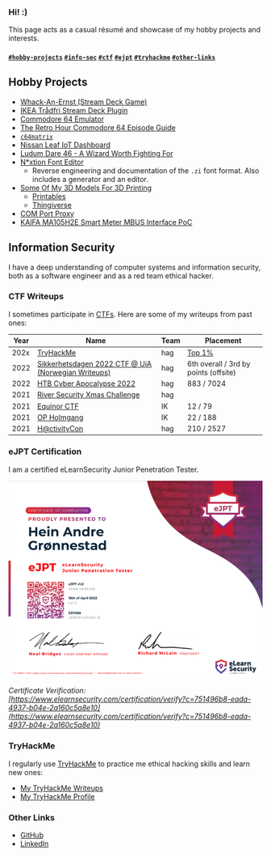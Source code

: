 ### Hi! :)

This page acts as a casual résumé and showcase of my hobby projects and interests.


#### [`#hobby-projects`](#hobby-projects) [`#info-sec`](#information-security) [`#ctf`](#ctf-writeups) [`#ejpt`](#ejpt-certification) [`#tryhackme`](#tryhackme) [`#other-links`](#other-links)


## Hobby Projects

- [Whack-An-Ernst (Stream Deck Game)](streamdeck-whack-an-ernst)
- [IKEA Trådfri Stream Deck Plugin](streamdeck-tradfri)
- [Commodore 64 Emulator](retro-computing)
- [The Retro Hour Commodore 64 Episode Guide](c64-retro-hour)
- [`c64matrix`](c64matrix)
- [Nissan Leaf IoT Dashboard](leaf-display)
- [Ludum Dare 46 - A Wizard Worth Fighting For](https://github.com/hagronnestad/LD46)
- [N*xtion Font Editor](https://github.com/hagronnestad/nextion-font-editor)
  - Reverse engineering and documentation of the `.zi` font format. Also includes a generator and an editor.
- [Some Of My 3D Models For 3D Printing](https://github.com/hagronnestad/3d-print-models)
  - [Printables](https://www.printables.com/social/247057-hag/about)
  - [Thingiverse](https://www.thingiverse.com/heinandre/designs)
- [COM Port Proxy](com-port-proxy)
- [KAIFA MA105H2E Smart Meter MBUS Interface PoC](mbus-han-kaifa)


## Information Security

I have a deep understanding of computer systems and information security, both as a software engineer and as a red team ethical hacker.


### CTF Writeups

I sometimes participate in [CTFs](https://en.wikipedia.org/wiki/Capture_the_flag_(cybersecurity)). Here are some of my writeups from past ones:

| Year | Name                                                                                         | Team | Placement                             |
|------|----------------------------------------------------------------------------------------------|------|---------------------------------------|
| 202x | [TryHackMe](https://heinandre.no/ctf-thm-public/)                                            | hag  | [Top 1%](https://tryhackme.com/p/hag) |
| 2022 | [Sikkerhetsdagen 2022 CTF @ UiA (Norwegian Writeups)](https://heinandre.no/ctf-uia-no-2022/) | hag  | 6th overall / 3rd by points (offsite) |
| 2022 | [HTB Cyber Apocalypse 2022](https://heinandre.no/htb-cyber-apocalypse-2022/)                 | hag  | 883 / 7024                            |
| 2021 | [River Security Xmas Challenge](https://github.com/hagronnestad/ctf-rsxc-2021)               | hag  |                                       |
| 2021 | [Equinor CTF](https://github.com/hagronnestad/ctf-equinor-21)                                | IK   | 12 / 79                               |
| 2021 | [OP Holmgang](https://github.com/hagronnestad/ctf-op-holmgang)                               | IK   | 22 / 188                              |
| 2021 | [H@ctivityCon](https://github.com/hagronnestad/ctf-hacktivitycon-2021)                       | hag  | 210 / 2527                            |


### eJPT Certification

I am a certified eLearnSecurity Junior Penetration Tester. 

![](./img/ejpt.png)

*Certificate Verification: [https://www.elearnsecurity.com/certification/verify?c=751496b8-eada-4937-b04e-2a160c5a8e10](https://www.elearnsecurity.com/certification/verify?c=751496b8-eada-4937-b04e-2a160c5a8e10)*


### TryHackMe

I regularly use [TryHackMe](https://tryhackme.com/) to practice me ethical hacking skills and learn new ones:

- [My TryHackMe Writeups](ctf-thm-public)
- [My TryHackMe Profile](https://tryhackme.com/p/hag)


### Other Links

- [GitHub](https://github.com/hagronnestad/)
- [LinkedIn](https://www.linkedin.com/in/heinandre/)
